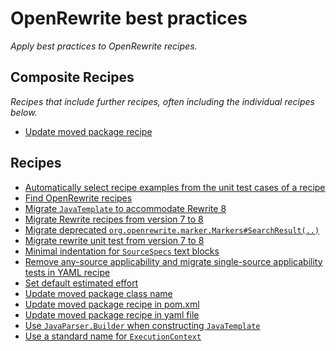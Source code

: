 # OpenRewrite best practices

_Apply best practices to OpenRewrite recipes._

## Composite Recipes

_Recipes that include further recipes, often including the individual recipes below._

* [Update moved package recipe](./updatemovedrecipe.md)

## Recipes

* [Automatically select recipe examples from the unit test cases of a recipe](./selectrecipeexamples.md)
* [Find OpenRewrite recipes](./findrecipes.md)
* [Migrate `JavaTemplate` to accommodate Rewrite 8](./migratejavatemplatetorewrite8.md)
* [Migrate Rewrite recipes from version 7 to 8](./migraterecipetorewrite8.md)
* [Migrate deprecated `org.openrewrite.marker.Markers#SearchResult(..)`](./migratemarkerssearchresult.md)
* [Migrate rewrite unit test from version 7 to 8](./migratetesttorewrite8.md)
* [Minimal indentation for `SourceSpecs` text blocks](./sourcespectextblockindentation.md)
* [Remove any-source applicability and migrate single-source applicability tests in YAML recipe](./removeapplicabilitytestfromyamlrecipe.md)
* [Set default estimated effort](./setdefaultestimatedeffortperoccurrence.md)
* [Update moved package class name](./updatemovedpackageclassname.md)
* [Update moved package recipe in pom.xml](./updatemovedrecipexml.md)
* [Update moved package recipe in yaml file](./updatemovedrecipeyaml.md)
* [Use `JavaParser.Builder` when constructing `JavaTemplate`](./usejavaparserbuilderinjavatemplate.md)
* [Use a standard name for `ExecutionContext`](./executioncontextparametername.md)


